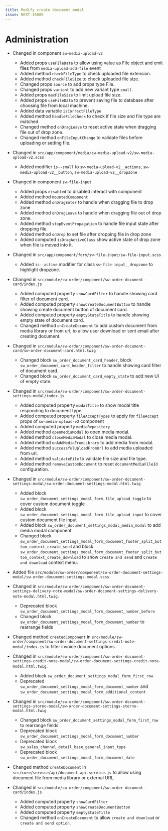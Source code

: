 ```yaml
---
title: Modify create document modal
issue: NEXT-16680
---
```

# Administration
* Changed in component `sw–media-upload-v2`
  * Added props `useFileData` to allow using value as File object and emit files from `media-upload-add-file` event
  * Added method `checkFileType` to check uploaded file extension.
  * Added method `checkFileSize` to check uploaded file size.
  * Changed props `source` to add props type File.
  * Changed props `variant` to add new variant type `small`.
  * Added props `maxFileSize` to limit upload file size.
  * Added props `useFileData` to prevent saving file to database after choosing file from local machine.
  * Added data variable `isCorrectFileType`
  * Added method `handleFileCheck` to check if file size and file type are matched.
  * Changed method `onDragLeave` to reset active state when dragging file out of drop zone.
  * Changed method `onFileInputChange` to validate files before uploading or setting file.
  
* Changed in `src/app/component/media/sw-media-upload-v2/sw-media-upload-v2.scss`
  * Added modifier `is--small` to `sw-media-upload-v2__actions`, `sw-media-upload-v2__button`, `sw-media-upload-v2__dropzone`
  
* Changed in component `sw-file-input`
  * Added props `disabled` to disabled interact with component
  * Added method `mountedComponent` 
  * Added method `onDragEnter` to handle when dragging file to drop zone
  * Added method `onDragLeave` to handle when dragging file out of drop zone.
  * Added method `stopEventPropagation` to handle file input state after dropping file.
  * Added method `onDrop` to set file after dropping file in drop zone
  * Added computed `isDragActiveClass` show active state of drop zone when file is moved into it.
  
* Changed in `src/app/component/form/sw-file-input/sw-file-input.scss`
  * Added `is--active` modifier for class `sw-file-input__dropzone` to highlight dropzone.

* Changed in `src/module/sw-order/component/sw-order-document-card/index.js`
  * Added computed property `showCardFilter` to handle showing card filter of document card.
  * Added computed property `showCreateDocumentButton` to handle showing create document button of document card.
  * Added computed property `emptyStateTitle` to handle showing empty state of document card.
  * Changed method `onCreateDocument` to add custom document from media library or from url, to allow user download or sent email after creating document.

* Changed in `src/module/sw-order/component/sw-order-document-card/sw-order-document-card.html.twig`
  * Changed block `sw_order_document_card_header`, block `sw_order_document_card_header_filter` to handle showing card filter of document card. 
  * Changed block `sw_order_document_card_empty_state` to add new UI of empty state.

* Changed in `src/module/sw-order/component/sw-order-document-settings-modal/index.js`
  * Added computed property `modalTitle` to show modal title responding to document type.
  * Added computed property `fileAcceptTypes` to apply for `fileAccept` props of `sw-media-upload-v2` component
  * Added computed property `mediaRepository`
  * Added method `openMediaModal` to open media modal.
  * Added method `closeMediaModal` to close media modal.
  * Added method `onAddMediaFromLibrary` to add media from modal.
  * Added method `successfulUploadFromUrl` to add media uploaded from url.
  * Added method `validateFile` to validate file size and file type.
  * Added method `removeCustomDocument` to reset `documentMediaFileId` configuration.
  
* Changed in `src/module/sw-order/component/sw-order-document-settings-modal/sw-order-document-settings-modal.html.twig`
  * Added block `sw_order_document_settings_modal_form_file_upload_toggle` to cover custom document toggle
  * Added block `sw_order_document_settings_modal_form_file_upload_input` to cover custom document file input
  * Added block `sw_order_document_settings_modal_media_modal` to add media modal component
  * Changed block `sw_order_document_settings_modal_form_document_footer_split_button_context_create_send` and block `sw_order_document_settings_modal_form_document_footer_split_button_context_create_download` to show `Create and send` and `Create and download` context menu.
* Added file `src/module/sw-order/component/sw-order-document-settings-modal/sw-order-document-settings-modal.scss`
    
* Changed in `src/module/sw-order/component/sw-order-document-settings-delivery-note-modal/sw-order-document-settings-delivery-note-modal.html.twig`.
  * Deprecated block `sw_order_document_settings_modal_form_document_number_before`
  * Changed block `sw_order_document_settings_modal_form_document_number` to rearrange fields
  
* Changed method `createdComponent` in `src/module/sw-order/component/sw-order-document-settings-credit-note-modal/index.js` to filter invoice document options.
* Changed in `src/module/sw-order/component/sw-order-document-settings-credit-note-modal/sw-order-document-settings-credit-note-modal.html.twig`.
  * Added block `sw_order_document_settings_modal_form_first_row`
  * Deprecated `sw_order_document_settings_modal_form_document_number` and `sw_order_document_settings_modal_form_additional_content`
  
* Changed in `src/module/sw-order/component/sw-order-document-settings-storno-modal/sw-order-document-settings-storno-modal.html.twig`
  * Changed block `sw_order_document_settings_modal_form_first_row` to rearrange fields
  * Deprecated block `sw_order_document_settings_modal_form_document_number`
  * Deprecated block `sw_sales_channel_detail_base_general_input_type`
  * Deprecated block `sw_order_document_settings_modal_form_document_date`

* Changed method `createDocument` in `src/core/service/api/document.api.service.js` to allow using document file from media library or external URL.
* Changed in `src/module/sw-order/component/sw-order-document-card/index.js`
  * Added computed property `showCardFilter`
  * Added computed property `showCreateDocumentButton`
  * Added computed property `emptyStateTitle`
  * Changed method `onCreateDocument` to allow `create and download` or `create and send option`.

